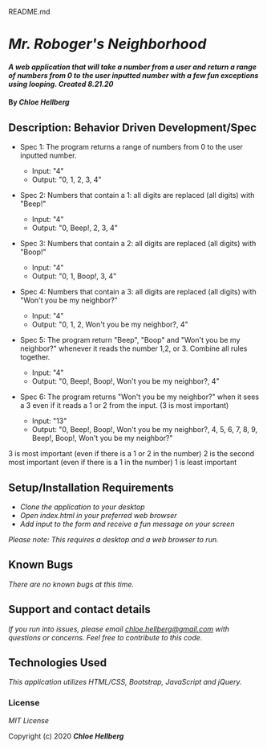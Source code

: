 README.md

# _Mr. Roboger's Neighborhood_

#### _A web application that will take a number from a user and return a range of numbers from 0 to the user inputted number with a few fun exceptions using looping. Created 8.21.20_

#### By _**Chloe Hellberg**_

## Description: Behavior Driven Development/Spec

* Spec 1: The program returns a range of numbers from 0 to the user inputted number.
  * Input: "4"
  * Output: "0, 1, 2, 3, 4"

* Spec 2: Numbers that contain a 1: all digits are replaced (all digits) with "Beep!"
  * Input: "4"
  * Output: "0, Beep!, 2, 3, 4"

* Spec 3: Numbers that contain a 2: all digits are replaced (all digits) with "Boop!"
  * Input: "4"
  * Output: "0, 1, Boop!, 3, 4"

* Spec 4: Numbers that contain a 3: all digits are replaced (all digits) with "Won't you be my neighbor?"
  * Input: "4"
  * Output: "0, 1, 2, Won't you be my neighbor?, 4"

* Spec 5: The program return "Beep", "Boop" and "Won't you be my neighbor?" whenever it reads the number 1,2, or 3. Combine all rules together.
  * Input: "4"
  * Output: "0, Beep!, Boop!, Won't you be my neighbor?, 4" 

* Spec 6: The program returns "Won't you be my neighbor?" when it sees a 3 even if it reads a 1 or 2 from the input. (3 is most important)
  * Input: "13"
  * Output: "0, Beep!, Boop!, Won't you be my neighbor?, 4, 5, 6, 7, 8, 9, Beep!, Boop!, Won't you be my neighbor?"

3 is most important (even if there is a 1 or 2 in the number)
2 is the second most important (even if there is a 1 in the number)
1 is least important

## Setup/Installation Requirements

* _Clone the application to your desktop_
* _Open index.html in your preferred web browser_
* _Add input to the form and receive a fun message on your screen_

_Please note: This requires a desktop and a web browser to run._

## Known Bugs

_There are no known bugs at this time._

## Support and contact details

_If you run into issues, please email chloe.hellberg@gmail.com with questions or concerns. Feel free to contribute to this code._

## Technologies Used

_This application utilizes HTML/CSS, Bootstrap, JavaScript and jQuery._

### License

*MIT License*

Copyright (c) 2020 **_Chloe Hellberg_**

